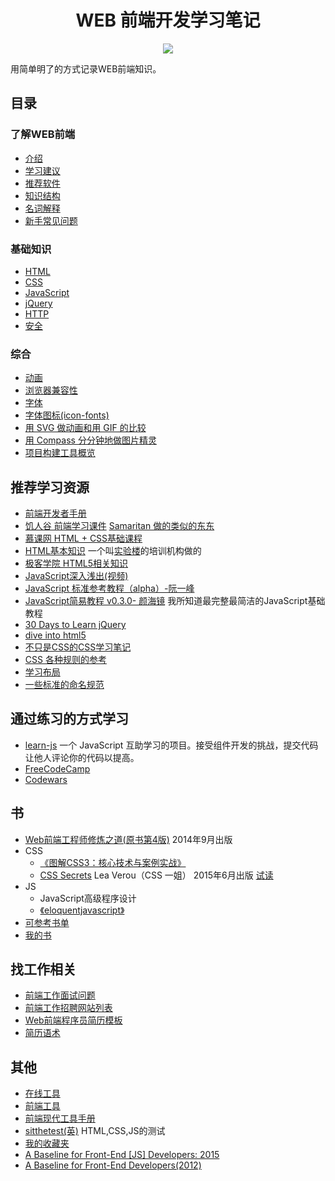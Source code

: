 <h1 align="center">WEB 前端开发学习笔记</h1>
<p align="center">
<a href="https://gitter.im/iamjoel/front-end-note"><img src="https://badges.gitter.im/Join Chat.svg"></a>
</p>

用简单明了的方式记录WEB前端知识。

## 目录
### 了解WEB前端
* [介绍](detail/intro/about.md)
* [学习建议](detail/intro/suggest.md)
* [推荐软件](detail/software)
* [知识结构](detail/knowledge-structure.md)
* [名词解释](detail/noun-explain.md)
* [新手常见问题](detail/FAQ.md)

### 基础知识
* [HTML](detail/html)
* [CSS](detail/css)
* [JavaScript](detail/js)
* [jQuery](detail/jQuery/)
* [HTTP](detail/http)
* [安全](detail/security)

### 综合
* [动画](detail/comprehensive/animate)
* [浏览器兼容性](detail/comprehensive/browser-compatibility)
* [字体](detail/comprehensive/font)
* [字体图标(icon-fonts)](detail/comprehensive/iconfont)
* [用 SVG 做动画和用 GIF 的比较](detail/comprehensive/svg-vs-gif)
* [用 Compass 分分钟地做图片精灵](detail/comprehensive/compass-css-sprite)
* [项目构建工具概览](detail/comprehensive/build-tool)

## 推荐学习资源
* [前端开发者手册](https://dwqs.gitbooks.io/frontenddevhandbook/content/index.html)
* [饥人谷 前端学习课件](http://book.jirengu.com/fe/index.html) [Samaritan 做的类似的东东](http://samaritan89.github.io/f2e/index.html)
* [慕课网 HTML + CSS基础课程](http://www.imooc.com/learn/9)
* [HTML基本知识](http://www.jianshu.com/notebooks/536331/latest) 一个叫[实验楼](http://www.shiyanlou.com/)的培训机构做的
* [极客学院 HTML5相关知识](http://www.jikexueyuan.com/path/html5/)
* [JavaScript深入浅出(视频)](http://www.imooc.com/learn/277)
* [JavaScript 标准参考教程（alpha）-阮一峰](http://javascript.ruanyifeng.com/)
* [JavaScript简易教程 v0.3.0- 颜海镜](http://yanhaijing.com/basejs/) 我所知道最完整最简洁的JavaScript基础教程
* [30 Days to Learn jQuery](http://code.tutsplus.com/courses/30-days-to-learn-jquery)
* [dive into html5](http://diveintohtml5.info/table-of-contents.html)
* [不只是CSS的CSS学习笔记](http://segmentfault.com/bookmark/1230000002426520)
* [CSS 各种规则的参考](http://tympanus.net/codrops/css_reference/)
* [学习布局](http://zh.learnlayout.com/)
* [一些标准的命名规范](http://www.html-js.com/article/JS-rookie-in-the-rookie-began-to-learn-some-standard-naming-conventions-to-fly)

## 通过练习的方式学习
* [learn-js](https://github.com/nimojs/learn-js) 一个 JavaScript 互助学习的项目。接受组件开发的挑战，提交代码让他人评论你的代码以提高。
* [FreeCodeCamp](http://www.freecodecamp.com/)
* [Codewars](http://www.codewars.com/)

## 书
* [Web前端工程师修炼之道(原书第4版)](http://book.douban.com/subject/26258171/) 2014年9月出版
* CSS
  * [《图解CSS3：核心技术与案例实战》](http://www.w3cplus.com/book-comment.html)
  * [CSS Secrets](http://shop.oreilly.com/product/0636920031123.do) Lea Verou（CSS 一姐） 2015年6月出版 [试读](http://cdn.oreillystatic.com/oreilly/booksamplers/9781449372637_sampler.pdf)
* JS
  * JavaScript高级程序设计
  * [《eloquentjavascript》](http://eloquentjavascript.net)
* [可参考书单](http://www.douban.com/doulist/2772859/)
* [我的书](books)

## 找工作相关
* [前端工作面试问题](https://github.com/h5bp/Front-end-Developer-Interview-Questions/tree/master/Translations/Chinese)
* [前端工作招聘网站列表](https://dwqs.gitbooks.io/frontenddevhandbook/content/practice/front-end-jobs.html)
* [Web前端程序员简历模板](https://github.com/geekcompany/ResumeSample/blob/master/web.md)
* [简历语术](others/resume.md)


## 其他
* [在线工具](bookmark/tool.md)
* [前端工具](https://github.com/codylindley/frontend-tools)
* [前端现代工具手册](https://github.com/tooling/book-of-modern-frontend-tooling)
* [sitthetest(英)](https://sitthetest.com/tests) HTML,CSS,JS的测试
* [我的收藏夹](bookmark/)
* [A Baseline for Front-End [JS] Developers: 2015](http://rmurphey.com/blog/2015/03/23/a-baseline-for-front-end-developers-2015/)
* [A Baseline for Front-End Developers(2012)](http://rmurphey.com/blog/2012/04/12/a-baseline-for-front-end-developers/)
